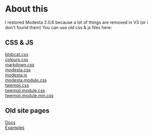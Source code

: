 # About this
I restored Modesta 2.0.6
because a lot of things are removed in V3 (or i don't found them)
You can use old css & js files here:

## CSS & JS
[blobcat.css](https://nicksaltfoxu.ml/assets/ModestaCSS/blobcat.css)  
[colours.css](https://nicksaltfoxu.ml/assets/ModestaCSS/colours.css)  
[markdown.css](https://nicksaltfoxu.ml/assets/ModestaCSS/markdown.css)  
[modesta.css](https://nicksaltfoxu.ml/assets/ModestaCSS/modesta.css)  
[modesta.js](https://nicksaltfoxu.ml/assets/ModestaCSS/modesta.js)  
[modesta.module.css](https://nicksaltfoxu.ml/assets/ModestaCSS/modesta.module.css)  
[twemoji.css](https://nicksaltfoxu.ml/assets/ModestaCSS/twemoji.css)  
[twemoji.module.css](https://nicksaltfoxu.ml/assets/ModestaCSS/twemoji.module.css)  
[twemoji.module.min.css](https://nicksaltfoxu.ml/assets/ModestaCSS/twemoji.module.min.css)  
  
## Old site pages
[Docs](https://nicksaltfoxu.ml/assets/ModestaCSS/OldSite/docs)  
[Examples](https://nicksaltfoxu.ml/assets/ModestaCSS/OldSite/examples)